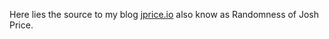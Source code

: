 Here lies the source to my blog [jprice.io](http://jprice.io) also know as Randomness of Josh Price.
